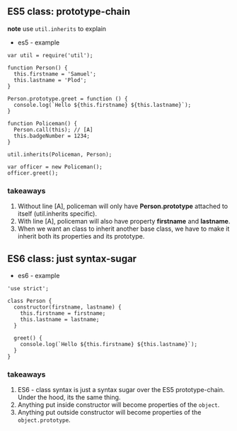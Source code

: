 ## ES5 class: prototype-chain

**note** use ```util.inherits``` to explain

* es5 - example

```
var util = require('util');

function Person() {
  this.firstname = 'Samuel';
  this.lastname = 'Plod';
}

Person.prototype.greet = function () {
  console.log(`Hello ${this.firstname} ${this.lastname}`);
}

function Policeman() {
  Person.call(this); // [A]
  this.badgeNumber = 1234;
}

util.inherits(Policeman, Person);

var officer = new Policeman();
officer.greet();
```

### takeaways
1. Without line [A], policeman will only have **Person.prototype** attached to itself (util.inherits specific).
2. With line [A], policeman will also have property **firstname** and **lastname**.
3. When we want an class to inherit another base class, we have to make it inherit both its properties and its prototype.

## ES6 class: just syntax-sugar

* es6 - example

```
'use strict';

class Person {
  constructor(firstname, lastname) {
    this.firstname = firstname;
    this.lastname = lastname;
  }

  greet() {
    console.log(`Hello ${this.firstname} ${this.lastname}`);
  }
}
```

### takeaways
1. ES6 - class syntax is just a syntax sugar over the ES5 prototype-chain. Under the hood, its the same thing.
2. Anything put inside constructor will become properties of the ```object```.
3. Anything put outside constructor will become properties of the ```object.prototype```.
